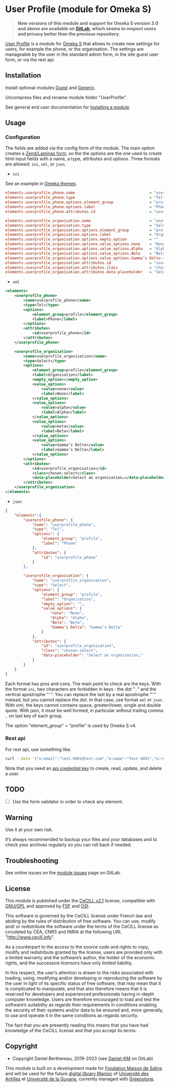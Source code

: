 User Profile (module for Omeka S)
==================================

> __New versions of this module and support for Omeka S version 3.0 and above
> are available on [GitLab], which seems to respect users and privacy better
> than the previous repository.__

[User Profile] is a module for [Omeka S] that allows to create new settings for
users, for example the phone, or the organisation. The settings are manageable
by the user in the standard admin form, in the site guest user form, or via the
rest api.


Installation
------------

Install optional modules [Guest] and [Generic].

Uncompress files and rename module folder "UserProfile".

See general end user documentation for [Installing a module].


Usage
-----

### Configuration

The fields are added via the config form of the module. The main option creates
a [Zend/Laminas form], so the the options are the one used to create html input
fields with a name, a type, attributes and options. Three formats are allowed:
`ini`, `xml`, or `json`.

- `ini`

See an example in [Omeka themes].

```ini
elements.userprofile_phone.name                                 = "userprofile_phone"
elements.userprofile_phone.type                                 = "Tel"
elements.userprofile_phone.options.element_group                = "profile"
elements.userprofile_phone.options.label                        = "Phone"
elements.userprofile_phone.attributes.id                        = "userprofile_phone"

elements.userprofile_organisation.name                          = "userprofile_organisation"
elements.userprofile_organisation.type                          = "Select"
elements.userprofile_organisation.options.element_group         = "profile"
elements.userprofile_organisation.options.label                 = "Organisation"
elements.userprofile_organisation.options.empty_option          = ""
elements.userprofile_organisation.options.value_options.none    = "None"
elements.userprofile_organisation.options.value_options.Alpha   = "Alpha"
elements.userprofile_organisation.options.value_options.Beta    = "Beta"
elements.userprofile_organisation.options.value_options.Gamma’s Delta = "Gamma’s Delta"
elements.userprofile_organisation.attributes.id                 = "userprofile_organisation"
elements.userprofile_organisation.attributes.class              = "chosen-select"
elements.userprofile_organisation.attributes.data-placeholder   = "Select an organisation…"
```

- `xml`

```xml
<elements>
    <userprofile_phone>
        <name>userprofile_phone</name>
        <type>Tel</type>
        <options>
            <element_group>profile</element_group>
            <label>Phone</label>
        </options>
        <attributes>
            <id>userprofile_phone</id>
        </attributes>
    </userprofile_phone>

    <userprofile_organisation>
        <name>userprofile_organisation</name>
        <type>Select</type>
        <options>
            <element_group>profile</element_group>
            <label>Organisation</label>
            <empty_option></empty_option>
            <value_options>
                <value>none</value>
                <label>None</label>
            </value_options>
            <value_options>
                <value>alpha</value>
                <label>Alpha</label>
            </value_options>
            <value_options>
                <value>beta</value>
                <label>Beta</label>
            </value_options>
            <value_options>
                <value>Gamma’s Delta</value>
                <label>Gamma’s Delta</label>
            </value_options>
        </options>
        <attributes>
            <id>userprofile_organisation</id>
            <class>chosen-select</class>
            <data-placeholder>Select an organisation…</data-placeholder>
        </attributes>
    </userprofile_organisation>
</elements>
```

- `json`

```json
{
    "elements":{
        "userprofile_phone": {
            "name": "userprofile_phone",
            "type": "Tel",
            "options": {
                "element_group": "profile",
                "label": "Phone"
            },
            "attributes": {
                "id": "userprofile_phone"
            }
        },

        "userprofile_organisation": {
            "name": "userprofile_organisation",
            "type": "Select",
            "options": {
                "element_group": "profile",
                "label": "Organisation",
                "empty_option": "",
                "value_options": {
                    "none": "None",
                    "Alpha": "Alpha",
                    "Beta": "Beta",
                    "Gamma’s Delta": "Gamma’s Delta"
                }
            },
            "attributes": {
                "id": "userprofile_organisation",
                "class": "chosen-select",
                "data-placeholder": "Select an organisation…"
            }
        }
    }
}
```

Each format has pros and cons. The main point to check are the keys.
With the format `ini`, two characters are forbidden in keys : the dot "`.`"  and
the vertical apostrophe “`'`”. You can replace the last by a real apostrophe
“`’`” instead, but you cannot replace the dot. In that case, use format `xml`
or `json`. With xml, the keys cannot contains space, greater/lower, single and
double quote. With json, it must be well formed, in particular without trailing
comma `,` on last key of each group.

The option "element_group" = "profile" is used by Omeka S v4.

### Rest api

For rest api, use something like:

```sh
curl --data '{"o:email":"test.0001@test.com","o:name":"Test 0001","o:role":"researcher","o:is_active":true,"o:setting":{"locale":"fr","default_resource_template":"","userprofile_organisation":"Alpha"}}' --header "Content-Type: application/json" 'https://example.org/api/users?key_identity=xxx&key_credential=yyy'
```

Note that you need an [api credential key] to create, read, update, and delete a
user.


TODO
----

- [ ] Use the form validator in order to check any element.


Warning
-------

Use it at your own risk.

It’s always recommended to backup your files and your databases and to check
your archives regularly so you can roll back if needed.


Troubleshooting
---------------

See online issues on the [module issues] page on GitLab.


License
-------

This module is published under the [CeCILL v2.1] license, compatible with
[GNU/GPL] and approved by [FSF] and [OSI].

This software is governed by the CeCILL license under French law and abiding by
the rules of distribution of free software. You can use, modify and/ or
redistribute the software under the terms of the CeCILL license as circulated by
CEA, CNRS and INRIA at the following URL "http://www.cecill.info".

As a counterpart to the access to the source code and rights to copy, modify and
redistribute granted by the license, users are provided only with a limited
warranty and the software’s author, the holder of the economic rights, and the
successive licensors have only limited liability.

In this respect, the user’s attention is drawn to the risks associated with
loading, using, modifying and/or developing or reproducing the software by the
user in light of its specific status of free software, that may mean that it is
complicated to manipulate, and that also therefore means that it is reserved for
developers and experienced professionals having in-depth computer knowledge.
Users are therefore encouraged to load and test the software’s suitability as
regards their requirements in conditions enabling the security of their systems
and/or data to be ensured and, more generally, to use and operate it in the same
conditions as regards security.

The fact that you are presently reading this means that you have had knowledge
of the CeCILL license and that you accept its terms.


Copyright
---------

* Copyright Daniel Berthereau, 2019-2023 (see [Daniel-KM] on GitLab)

This module is built on a development made for [Fondation Maison de Salins] and
will be used for the future [digital library Manioc] of [Université des Antilles]
et [Université de la Guyane], currently managed with [Greenstone].


[User Profile]: https://gitlab.com/Daniel-KM/Omeka-S-module-UserProfile
[Omeka S]: https://omeka.org/s
[Guest]: https://gitlab.com/Daniel-KM/Omeka-S-module-Guest
[Generic]: https://gitlab.com/Daniel-KM/Omeka-S-module-Generic
[Installing a module]: https://omeka.org/s/docs/user-manual/modules/#installing-modules
[Zend/Laminas form]: https://docs.laminas.dev/laminas-config/reader
[Omeka themes]: https://omeka.org/s/docs/developer/themes/theme_settings
[api credential key]: https://omeka.org/s/docs/developer/api/rest_api/#authentication
[module issues]: https://gitlab.com/Daniel-KM/Omeka-S-module-UserProfile/-/issues
[CeCILL v2.1]: https://www.cecill.info/licences/Licence_CeCILL_V2.1-en.html
[GNU/GPL]: https://www.gnu.org/licenses/gpl-3.0.html
[FSF]: https://www.fsf.org
[OSI]: http://opensource.org
[Fondation Maison de Salins]: https://collections.maison-salins.fr
[digital library Manioc]: http://www.manioc.org
[Université des Antilles]: http://www.univ-antilles.fr
[Université de la Guyane]: https://www.univ-guyane.fr
[Greenstone]: http://www.greenstone.org
[GitLab]: https://gitlab.com/Daniel-KM
[Daniel-KM]: https://gitlab.com/Daniel-KM "Daniel Berthereau"
